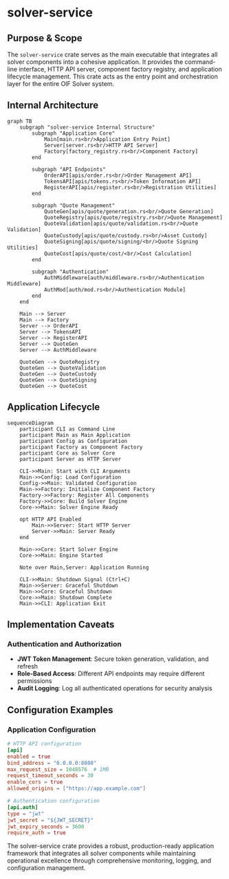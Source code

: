 # solver-service

## Purpose & Scope

The `solver-service` crate serves as the main executable that integrates all solver components into a cohesive application. It provides the command-line interface, HTTP API server, component factory registry, and application lifecycle management. This crate acts as the entry point and orchestration layer for the entire OIF Solver system.

## Internal Architecture

```mermaid
graph TB
    subgraph "solver-service Internal Structure"
        subgraph "Application Core"
            Main[main.rs<br/>Application Entry Point]
            Server[server.rs<br/>HTTP API Server]
            Factory[factory_registry.rs<br/>Component Factory]
        end

        subgraph "API Endpoints"
            OrderAPI[apis/order.rs<br/>Order Management API]
            TokensAPI[apis/tokens.rs<br/>Token Information API]
            RegisterAPI[apis/register.rs<br/>Registration Utilities]
        end

        subgraph "Quote Management"
            QuoteGen[apis/quote/generation.rs<br/>Quote Generation]
            QuoteRegistry[apis/quote/registry.rs<br/>Quote Management]
            QuoteValidation[apis/quote/validation.rs<br/>Quote Validation]
            QuoteCustody[apis/quote/custody.rs<br/>Asset Custody]
            QuoteSigning[apis/quote/signing/<br/>Quote Signing Utilities]
            QuoteCost[apis/quote/cost/<br/>Cost Calculation]
        end

        subgraph "Authentication"
            AuthMiddleware[auth/middleware.rs<br/>Authentication Middleware]
            AuthMod[auth/mod.rs<br/>Authentication Module]
        end
    end

    Main --> Server
    Main --> Factory
    Server --> OrderAPI
    Server --> TokensAPI
    Server --> RegisterAPI
    Server --> QuoteGen
    Server --> AuthMiddleware

    QuoteGen --> QuoteRegistry
    QuoteGen --> QuoteValidation
    QuoteGen --> QuoteCustody
    QuoteGen --> QuoteSigning
    QuoteGen --> QuoteCost
```

## Application Lifecycle

```mermaid
sequenceDiagram
    participant CLI as Command Line
    participant Main as Main Application
    participant Config as Configuration
    participant Factory as Component Factory
    participant Core as Solver Core
    participant Server as HTTP Server

    CLI->>Main: Start with CLI Arguments
    Main->>Config: Load Configuration
    Config->>Main: Validated Configuration
    Main->>Factory: Initialize Component Factory
    Factory->>Factory: Register All Components
    Factory->>Core: Build Solver Engine
    Core->>Main: Solver Engine Ready

    opt HTTP API Enabled
        Main->>Server: Start HTTP Server
        Server->>Main: Server Ready
    end

    Main->>Core: Start Solver Engine
    Core->>Main: Engine Started

    Note over Main,Server: Application Running

    CLI->>Main: Shutdown Signal (Ctrl+C)
    Main->>Server: Graceful Shutdown
    Main->>Core: Graceful Shutdown
    Core->>Main: Shutdown Complete
    Main->>CLI: Application Exit
```

## Implementation Caveats

### Authentication and Authorization

- **JWT Token Management**: Secure token generation, validation, and refresh
- **Role-Based Access**: Different API endpoints may require different permissions
- **Audit Logging**: Log all authenticated operations for security analysis

## Configuration Examples

### Application Configuration

```toml
# HTTP API configuration
[api]
enabled = true
bind_address = "0.0.0.0:8080"
max_request_size = 1048576  # 1MB
request_timeout_seconds = 30
enable_cors = true
allowed_origins = ["https://app.example.com"]

# Authentication configuration
[api.auth]
type = "jwt"
jwt_secret = "${JWT_SECRET}"
jwt_expiry_seconds = 3600
require_auth = true
```

The solver-service crate provides a robust, production-ready application framework that integrates all solver components while maintaining operational excellence through comprehensive monitoring, logging, and configuration management.
